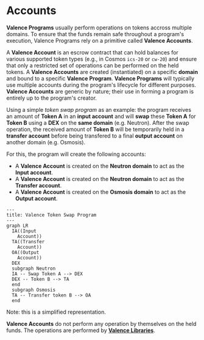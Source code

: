 # Accounts

**Valence Programs** usually perform operations on tokens accross multiple domains. To ensure that the funds remain safe throughout a program's execution, Valence Programs rely on a primitive called **Valence Accounts**.

A **Valence Account** is an escrow contract that can hold balances for various supported token types (e.g., in Cosmos `ics-20` or `cw-20`) and ensure that only a restricted set of operations can be performed on the held tokens.
A **Valence Accounts** are created (instantiated) on a specific **domain** and bound to a specific **Valence Program**. **Valence Programs** will typically use multiple accounts during the program's lifecycle for different purposes. **Valence Accounts** are generic by nature; their use in forming a program is entirely up to the program's creator.

Using a simple _token swap program_ as an example: the program receives an amount of **Token A** in an **input account** and will **swap** these **Token A** for **Token B** using a **DEX** on the **same domain** (e.g. Neutron). After the swap operation, the received amount of **Token B** will be temporarily held in a **transfer account** before being transfered to a final **output account** on another domain (e.g. Osmosis).

For this, the program will create the following accounts:
- A **Valence Account** is created on the **Neutron domain** to act as the **Input account**.
- A **Valence Account** is created on the **Neutron domain** to act as the **Transfer account**.
- A **Valence Account** is created on the **Osmosis domain** to act as the **Output account**.

```mermaid
---
title: Valence Token Swap Program
---
graph LR
  IA((Input
    Account))
  TA((Transfer
    Account))
  OA((Output
	Account))
  DEX
  subgraph Neutron
  IA -- Swap Token A --> DEX
  DEX -- Token B --> TA
  end
  subgraph Osmosis
  TA -- Transfer token B --> OA
  end
```
Note: this is a simplified representation.

**Valence Accounts** do not perform any operation by themselves on the held funds. The operations are performed by **[Valence Libraries](./libraries_and_functions.md)**.
